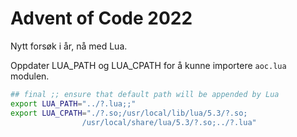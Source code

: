 # Advent of Code 2022

Nytt forsøk i år, nå med Lua.

Oppdater LUA_PATH og LUA_CPATH for å kunne importere `aoc.lua` modulen.

```sh
## final ;; ensure that default path will be appended by Lua
export LUA_PATH="../?.lua;;"
export LUA_CPATH="./?.so;/usr/local/lib/lua/5.3/?.so;
                /usr/local/share/lua/5.3/?.so;../?.lua"
```
